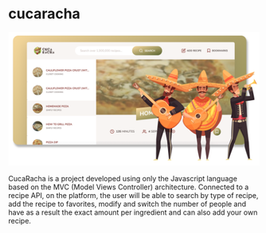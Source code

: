 # cucaracha

![ScreenShot](https://raw.githubusercontent.com/fernandogiroto/CucaRacha/main/cucaracha.png)

CucaRacha is a project developed using only the Javascript language based on the MVC (Model Views Controller) architecture. Connected to a recipe API, on the platform, the user will be able to search by type of recipe, add the recipe to favorites, modify and switch the number of people and have as a result the exact amount per ingredient and can also add your own recipe.
